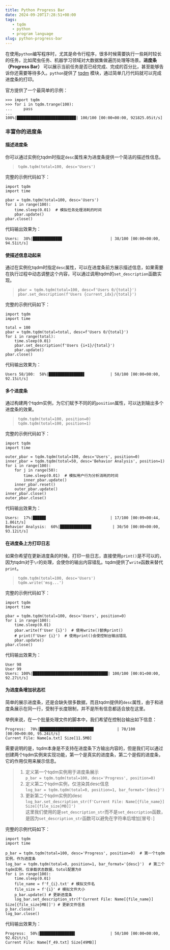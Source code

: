 ```yaml
---
title: Python Progress Bar
date: 2024-09-20T17:28:51+08:00
tags:
   - tqdm
   - python 
   - program language
slug: python-progress-bar
---
```


在使用`python`编写程序时，尤其是命令行程序，很多时候需要执行一些耗时较长的任务，比如爬虫任务、机器学习领域对大数据集做遍历处理等场景。**进度条（Progress Bar）** 可以展示当前任务是否已经完成、完成的百分比，甚至能够告诉你还需要等待多久。`python`提供了 [tqdm](https://github.com/tqdm/tqdm) 模块，通过简单几行代码就可以完成进度条的打印。

官方提供了一个最简单的示例：

```
>>> import tqdm
>>> for i in tqdm.trange(100):
...     pass
...
100%|██████████████████████████| 100/100 [00:00<00:00, 921825.05it/s]
```

### 丰富你的进度条

#### 描述进度条

你可以通过实例化tqdm时指定`desc`属性来为进度条提供一个简洁的描述性信息。

> `tqdm.tqdm(total=100, desc='Users')`

完整的示例代码如下：

```
import tqdm
import time

pbar = tqdm.tqdm(total=100, desc='Users')
for i in range(100):
    time.sleep(0.01)  # 模拟任务处理消耗的时间
    pbar.update()
pbar.close()
```

代码输出效果为：

```
Users:  38%|████████████▉                     | 38/100 [00:00<00:00, 94.51it/s]
```

#### 使描述信息动起来

通过在实例化tqdm时指定`desc`属性，可以在进度条前方展示描述信息，如果需要在执行过程中动态调整这个内容，可以通过调用tqdm的`set_description`函数实现。

> `pbar = tqdm.tqdm(total=100, desc=f'Users 0/{total}')`  
> `pbar.set_description(f'Users {current_idx}/{total}')`

完整的示例代码如下：

```
import tqdm
import time

total = 100
pbar = tqdm.tqdm(total=total, desc=f'Users 0/{total}')
for i in range(total):
    time.sleep(0.01)
    pbar.set_description(f'Users {i+1}/{total}')
    pbar.update()
pbar.close()
```

代码输出效果为：

```
Users 58/100:  58%|███████████████▋           | 58/100 [00:00<00:00, 92.15it/s]
```

#### 多个进度条

通过构建两个tqdm实例，为它们赋予不同的的`position`属性，可以达到输出多个进度条的效果。

> `tqdm.tqdm(total=100, position=0)`  
> `tqdm.tqdm(total=100, position=1)`

完整的示例代码如下：

```
import tqdm
import time

outer_pbar = tqdm.tqdm(total=100, desc='Users', position=0)
inner_pbar = tqdm.tqdm(total=50, desc='Behavior Analysis', position=1)
for i in range(100):
    for j in range(50):
        time.sleep(0.01)  # 模拟用户行为分析消耗的时间
        inner_pbar.update()
    inner_pbar.reset()
    outer_pbar.update()
inner_pbar.close()
outer_pbar.close()
```

代码输出效果为：

```
Users:  17%|█████▊                            | 17/100 [00:09<00:44,  1.86it/s]
Behavior Analysis:  60%|█████████████▊         | 30/50 [00:00<00:00, 93.12it/s]
```

#### 在进度条上方打印日志

如果你希望在更新进度条的时候，打印一些日志，直接使用`print()`是不可以的，因为tqdm对于`\r`的处理，会使你的输出内容错乱。tqdm提供了`write`函数来替代`print`。

> `tqdm.tqdm(total=100, desc='Users')`  
> `tqdm.write('msg...')`  

完整的示例代码如下：

```
import tqdm
import time

pbar = tqdm.tqdm(total=100, desc='Users', position=0)
for i in range(100):
    time.sleep(0.01)
    pbar.write(f'User {i}')  # 使用write()替换print()
    # print(f'User {i}')  # 使用print()会使控制台输出错乱
    pbar.update()
pbar.close()
```

代码输出效果为：

```
User 98
User 99
Users: 100%|█████████████████████████████████| 100/100 [00:01<00:00, 92.27it/s]
```

#### 为进度条增加状态栏

简单的展示进度条，还是会缺失很多数据，而且tqdm提供的`desc`属性，由于和进度条展示在同一行，受制于长度限制，并不是所有信息都适合放在这里。

举例来说，在一个批量处理文件的脚本中，我们希望在控制台输出如下信息：

```
Progress:  70%|███████████████████████▊          | 70/100 [00:00<00:00, 95.24it/s]
Current File: Name[a.txt] Size[11.5MB]
```

需要说明的是，tqdm本身是不支持在进度条下方输出内容的，但是我们可以通过创建两个tqdm实例来实现功能，第一个是真实的进度条，第二个是假的进度条，它的作用仅用来展示信息。

> 1. 定义第一个tqdm实例用于进度条展示  
> `p_bar = tqdm.tqdm(total=100, desc='Progress', position=0)`
> 2. 定义第二个tqdm实例，仅渲染其desc信息  
> `log_bar = tqdm.tqdm(total=0, position=1, bar_format='{desc}')`
> 3. 更新第二个tqdm实例的desc  
> `log_bar.set_description_str(f'Current File: Name[{file_name}] Size[{file_size}MB]]')`  
> 这里我们使用的是`set_description_str`而不是`set_description`函数，是因为`set_description_str`函数可以避免在字符串后增加[冒号`:`]


完整的示例代码如下：

```
import tqdm
import time

p_bar = tqdm.tqdm(total=100, desc='Progress', position=0)  # 第一个tqdm实例，作为进度条
log_bar = tqdm.tqdm(total=0, position=1, bar_format='{desc}')  # 第二个tqdm实例，仅承载状态数据，totol配置为0
for i in range(100):
    time.sleep(0.01)
    file_name = f'f_{i}.txt' # 模拟文件名
    file_size = f'{i}' # 模拟文件大小
    p_bar.update() # 更新进度条
    log_bar.set_description_str(f'Current File: Name[{file_name}] Size[{file_size}MB]]') # 更新文件信息
p_bar.close()
log_bar.close()
```

代码输出效果为：

```
Progress:  50%|███████████████▌               | 50/100 [00:00<00:00, 92.02it/s]
Current File: Name[f_49.txt] Size[49MB]]
```

> 
